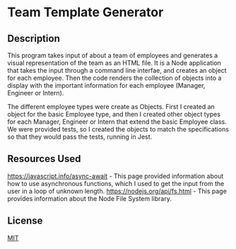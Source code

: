 # Team Template Generator

## Description

This program takes input of about a team of employees and generates a visual representation of the team as an HTML file.  It is a Node application that takes the input through a command line interfae, and creates an object for each employee.  Then the code renders the collection of objects into a display with the important information for each employee (Manager, Engineer or Intern).

The different employee types were create as Objects.  First I created an object for the basic Employee type, and then I created other object types for each Manager, Engineer or Intern that extend the basic Employee class.  We were provided tests, so I created the objects to match the specifications so that they would pass the tests, running in Jest.

## Resources Used

https://javascript.info/async-await - This page provided information about how to use asynchronous functions, which I used to get the input from the user in a loop of unknown length.
https://nodejs.org/api/fs.html - This page provides information about the Node File System library.

## License

[MIT](https://choosealicense.com/licenses/mit/)
